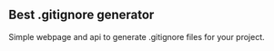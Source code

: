 ## Best .gitignore generator

Simple webpage and api to generate .gitignore files for your project.
